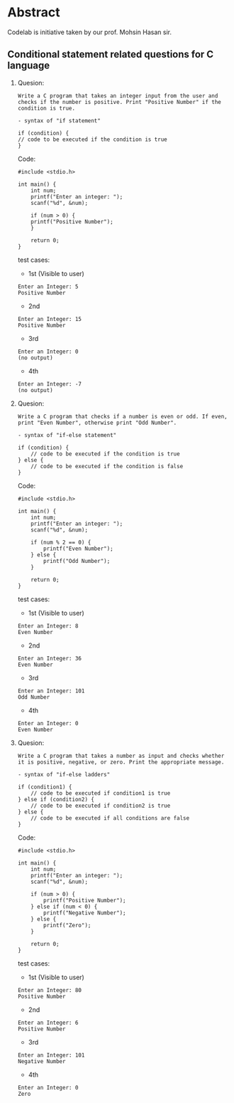 # Abstract
Codelab is initiative taken by our prof. Mohsin Hasan sir.

## Conditional statement related questions for C language

1. Quesion:
    ```
    Write a C program that takes an integer input from the user and checks if the number is positive. Print "Positive Number" if the condition is true.

    - syntax of "if statement"

    if (condition) {
    // code to be executed if the condition is true
    }

    ```

    Code:
    ```
    #include <stdio.h>

    int main() {
        int num;
        printf("Enter an integer: ");
        scanf("%d", &num);

        if (num > 0) {
        printf("Positive Number");
        }

        return 0;
    }

    ```

    test cases:
    - 1st (Visible to user)
    ```
    Enter an Integer: 5
    Positive Number
    ```
    - 2nd
    ```
    Enter an Integer: 15
    Positive Number
    ```

    - 3rd
    ```
    Enter an Integer: 0
    (no output)
    ```

    - 4th
    ```
    Enter an Integer: -7
    (no output)
    ```

2. Quesion:
    ```
    Write a C program that checks if a number is even or odd. If even, print "Even Number", otherwise print "Odd Number".

    - syntax of "if-else statement"

    if (condition) {
        // code to be executed if the condition is true
    } else {
        // code to be executed if the condition is false
    }

    ```

    Code:
    ```
    #include <stdio.h>

    int main() {
        int num;
        printf("Enter an integer: ");
        scanf("%d", &num);

        if (num % 2 == 0) {
            printf("Even Number");
        } else {
            printf("Odd Number");
        }

        return 0;
    }

    ```

    test cases:
    - 1st (Visible to user)
    ```
    Enter an Integer: 8
    Even Number
    ```
    - 2nd
    ```
    Enter an Integer: 36
    Even Number
    ```

    - 3rd
    ```
    Enter an Integer: 101
    Odd Number
    ```

    - 4th
    ```
    Enter an Integer: 0
    Even Number
    ```

2. Quesion:
    ```
    Write a C program that takes a number as input and checks whether it is positive, negative, or zero. Print the appropriate message.

    - syntax of "if-else ladders"

    if (condition1) {
        // code to be executed if condition1 is true
    } else if (condition2) {
        // code to be executed if condition2 is true
    } else {
        // code to be executed if all conditions are false
    }

    ```

    Code:
    ```
    #include <stdio.h>

    int main() {
        int num;
        printf("Enter an integer: ");
        scanf("%d", &num);

        if (num > 0) {
            printf("Positive Number");
        } else if (num < 0) {
            printf("Negative Number");
        } else {
            printf("Zero");
        }

        return 0;
    }

    ```

    test cases:
    - 1st (Visible to user)
    ```
    Enter an Integer: 80
    Positive Number
    ```
    - 2nd
    ```
    Enter an Integer: 6
    Positive Number
    ```

    - 3rd
    ```
    Enter an Integer: 101
    Negative Number
    ```

    - 4th
    ```
    Enter an Integer: 0
    Zero
    ```


